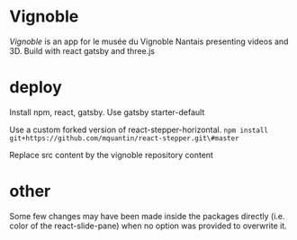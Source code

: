 # Vignoble
_Vignoble_ is an app for le musée du Vignoble Nantais presenting videos and 3D. 
Build with react gatsby and three.js

# deploy
Install npm, react, gatsby.
Use gatsby starter-default

Use a custom forked version of react-stepper-horizontal.
`npm install git+https://github.com/mquantin/react-stepper.git\#master`

Replace src content by the vignoble repository content

# other 
Some few changes may have been made inside the packages directly (i.e. color of the react-slide-pane) when no option was provided to overwrite it. 
